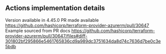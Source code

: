 
## Actions implementation details

Version available in 4.45.0
PR made available https://github.com/hashicorp/terraform-provider-azurerm/pull/30647 
Example sourced from PR docs https://github.com/hashicorp/terraform-provider-azurerm/pull/30647/files#diff-301802bf295866e5461765836cd9a989dc3751634da8d74c7636d7be0c3e5bdb